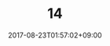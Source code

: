 ---
title: "14"
date: 2017-08-23T01:57:02+09:00
eyecatch: ""
categories: ""
tags: ["a", "b"]
draft: false
---